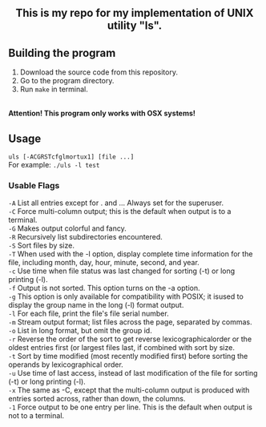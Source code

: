 <head>
    <p align="center">
        <h2 align="center">This is my repo for my implementation of UNIX utility "ls".</h2>
    </p>
</head>

## Building the program
<ol>
    <li>Download the source code from this repository.</li>
    <li>Go to the program directory.</li>
    <li>Run <code>make</code> in terminal.</li><br>
</ol>
<b>Attention! This program only works with OSX systems!</b>

## Usage
`uls [-ACGRSTcfglmortux1] [file ...]`<br>
For example: `./uls -l test`

### Usable Flags
`-A`  List all entries except for . and ...  Always set for the superuser.  
`-C`  Force multi-column output; this is the default when output is to a terminal.  
`-G`  Makes output colorful and fancy.  
`-R`  Recursively list subdirectories encountered.  
`-S`  Sort files by size.  
`-T`  When used with the -l option, display complete time information for the file, including month, day, hour, minute, second, and year.  
`-c`  Use time when file status was last changed for sorting (-t) or long printing (-l).  
`-f`  Output is not sorted.  This option turns on the -a option.  
`-g`  This option is only available for compatibility with POSIX; it isused to display the group name in the long (-l) format output.  
`-l`  For each file, print the file's file serial number.  
`-m`  Stream output format; list files across the page, separated by commas.  
`-o`  List in long format, but omit the group id.  
`-r`  Reverse the order of the sort to get reverse lexicographicalorder or the oldest entries first (or largest files last, if combined with sort by size.  
`-t`  Sort by time modified (most recently modified first) before sorting the operands by lexicographical order.  
`-u`  Use time of last access, instead of last modification of the file for sorting (-t) or long printing (-l).  
`-x`  The same as -C, except that the multi-column output is produced with entries sorted across, rather than down, the columns.  
`-1`  Force output to be one entry per line.  This is the default when output is not to a terminal.

